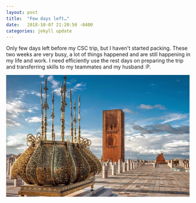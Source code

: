 ```yaml
---
layout: post
title:  "Few days left…"
date:   2018-10-07 21:20:50 -0400
categories: jekyll update
---
```


Only few days left before my CSC trip, but I haven't started packing. These two weeks are very busy, a lot of things happened and are still happening in my life and work. I need efficiently use the rest days on preparing the trip and transferring skills to my teammates and my husband :P.

<img src="/assets/images/hassan-rabat-maroc.jpg" alt="drawing" style="width:500px;"/>

<!-- [jekyll-docs]: https://jekyllrb.com/docs/home
[jekyll-gh]:   https://github.com/jekyll/jekyll
[jekyll-talk]: https://talk.jekyllrb.com/ -->